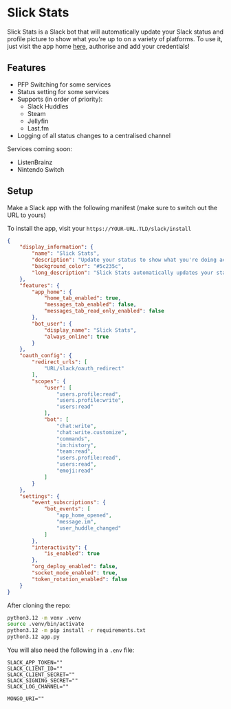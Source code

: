 # Slick Stats

Slick Stats is a Slack bot that will automatically update your Slack status and profile picture to show what you're up to on a variety of platforms. To use it, just visit the app home [here](https://hackclub.slack.com/app_redirect?channel="U0754EVVCD9"), authorise and add your credentials!

## Features

- PFP Switching for some services
- Status setting for some services
- Supports (in order of priority):
  - Slack Huddles
  - Steam
  - Jellyfin
  - Last.fm
- Logging of all status changes to a centralised channel
 
Services coming soon:
- ListenBrainz
- Nintendo Switch

## Setup

Make a Slack app with the following manifest (make sure to switch out the URL to yours)

To install the app, visit your `https://YOUR-URL.TLD/slack/install`

```json
{
    "display_information": {
        "name": "Slick Stats",
        "description": "Update your status to show what you're doing across other services!",
        "background_color": "#5c235c",
        "long_description": "Slick Stats automatically updates your status to show what you're doing on other services throughout a variety of APIs.\r\n\r\nCurrently supported:\r\nLast.fm, Steam, Jellyfin, Slack Huddles\r\n\r\nComing soon:\r\nNintendo Switch, ListenBrainz\r\n\r\nGot a request? Submit an issue at https://github.com/transcental/SlickStats!"
    },
    "features": {
        "app_home": {
            "home_tab_enabled": true,
            "messages_tab_enabled": false,
            "messages_tab_read_only_enabled": false
        },
        "bot_user": {
            "display_name": "Slick Stats",
            "always_online": true
        }
    },
    "oauth_config": {
        "redirect_urls": [
            "URL/slack/oauth_redirect"
        ],
        "scopes": {
            "user": [
                "users.profile:read",
                "users.profile:write",
                "users:read"
            ],
            "bot": [
                "chat:write",
                "chat:write.customize",
                "commands",
                "im:history",
                "team:read",
                "users.profile:read",
                "users:read",
                "emoji:read"
            ]
        }
    },
    "settings": {
        "event_subscriptions": {
            "bot_events": [
                "app_home_opened",
                "message.im",
                "user_huddle_changed"
            ]
        },
        "interactivity": {
            "is_enabled": true
        },
        "org_deploy_enabled": false,
        "socket_mode_enabled": true,
        "token_rotation_enabled": false
    }
}
```

After cloning the repo:

```sh
python3.12 -m venv .venv
source .venv/bin/activate
python3.12 -m pip install -r requirements.txt
python3.12 app.py
```

You will also need the following in a `.env` file:

```
SLACK_APP_TOKEN=""
SLACK_CLIENT_ID=""
SLACK_CLIENT_SECRET=""
SLACK_SIGNING_SECRET=""
SLACK_LOG_CHANNEL=""

MONGO_URI=""
```
